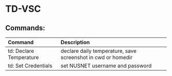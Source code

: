 # TD-VSC

## Commands:

| Command                 | Description                                                  |
|:----------------------- |:------------------------------------------------------------ |
| td: Declare Temperature | declare daily temperature, save screenshot in cwd or homedir |
| td: Set Credentials     | set NUSNET username and password                             |
